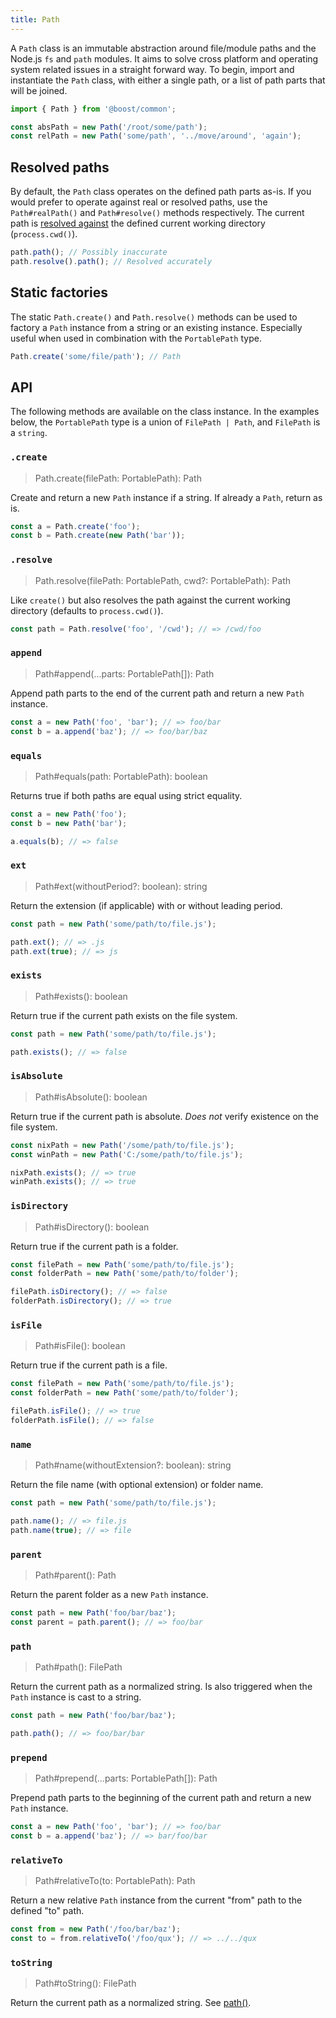 ```yaml
---
title: Path
---
```


A `Path` class is an immutable abstraction around file/module paths and the Node.js `fs` and `path`
modules. It aims to solve cross platform and operating system related issues in a straight forward
way. To begin, import and instantiate the `Path` class, with either a single path, or a list of path
parts that will be joined.

```ts
import { Path } from '@boost/common';

const absPath = new Path('/root/some/path');
const relPath = new Path('some/path', '../move/around', 'again');
```

## Resolved paths

By default, the `Path` class operates on the defined path parts as-is. If you would prefer to
operate against real or resolved paths, use the `Path#realPath()` and `Path#resolve()` methods
respectively. The current path is
[resolved against](https://nodejs.org/api/path.html#path_path_resolve_paths) the defined current
working directory (`process.cwd()`).

```ts
path.path(); // Possibly inaccurate
path.resolve().path(); // Resolved accurately
```

## Static factories

The static `Path.create()` and `Path.resolve()` methods can be used to factory a `Path` instance
from a string or an existing instance. Especially useful when used in combination with the
`PortablePath` type.

```ts
Path.create('some/file/path'); // Path
```

## API

The following methods are available on the class instance. In the examples below, the `PortablePath`
type is a union of `FilePath | Path`, and `FilePath` is a `string`.

### `.create`

> Path.create(filePath: PortablePath): Path

Create and return a new `Path` instance if a string. If already a `Path`, return as is.

```ts
const a = Path.create('foo');
const b = Path.create(new Path('bar'));
```

### `.resolve`

> Path.resolve(filePath: PortablePath, cwd?: PortablePath): Path

Like `create()` but also resolves the path against the current working directory (defaults to
`process.cwd()`).

```ts
const path = Path.resolve('foo', '/cwd'); // => /cwd/foo
```

### `append`

> Path#append(...parts: PortablePath[]): Path

Append path parts to the end of the current path and return a new `Path` instance.

```ts
const a = new Path('foo', 'bar'); // => foo/bar
const b = a.append('baz'); // => foo/bar/baz
```

### `equals`

> Path#equals(path: PortablePath): boolean

Returns true if both paths are equal using strict equality.

```ts
const a = new Path('foo');
const b = new Path('bar');

a.equals(b); // => false
```

### `ext`

> Path#ext(withoutPeriod?: boolean): string

Return the extension (if applicable) with or without leading period.

```ts
const path = new Path('some/path/to/file.js');

path.ext(); // => .js
path.ext(true); // => js
```

### `exists`

> Path#exists(): boolean

Return true if the current path exists on the file system.

```ts
const path = new Path('some/path/to/file.js');

path.exists(); // => false
```

### `isAbsolute`

> Path#isAbsolute(): boolean

Return true if the current path is absolute. _Does not_ verify existence on the file system.

```ts
const nixPath = new Path('/some/path/to/file.js');
const winPath = new Path('C:/some/path/to/file.js');

nixPath.exists(); // => true
winPath.exists(); // => true
```

### `isDirectory`

> Path#isDirectory(): boolean

Return true if the current path is a folder.

```ts
const filePath = new Path('some/path/to/file.js');
const folderPath = new Path('some/path/to/folder');

filePath.isDirectory(); // => false
folderPath.isDirectory(); // => true
```

### `isFile`

> Path#isFile(): boolean

Return true if the current path is a file.

```ts
const filePath = new Path('some/path/to/file.js');
const folderPath = new Path('some/path/to/folder');

filePath.isFile(); // => true
folderPath.isFile(); // => false
```

### `name`

> Path#name(withoutExtension?: boolean): string

Return the file name (with optional extension) or folder name.

```ts
const path = new Path('some/path/to/file.js');

path.name(); // => file.js
path.name(true); // => file
```

### `parent`

> Path#parent(): Path

Return the parent folder as a new `Path` instance.

```ts
const path = new Path('foo/bar/baz');
const parent = path.parent(); // => foo/bar
```

### `path`

> Path#path(): FilePath

Return the current path as a normalized string. Is also triggered when the `Path` instance is cast
to a string.

```ts
const path = new Path('foo/bar/baz');

path.path(); // => foo/bar/bar
```

### `prepend`

> Path#prepend(...parts: PortablePath[]): Path

Prepend path parts to the beginning of the current path and return a new `Path` instance.

```ts
const a = new Path('foo', 'bar'); // => foo/bar
const b = a.append('baz'); // => bar/foo/bar
```

### `relativeTo`

> Path#relativeTo(to: PortablePath): Path

Return a new relative `Path` instance from the current "from" path to the defined "to" path.

```ts
const from = new Path('/foo/bar/baz');
const to = from.relativeTo('/foo/qux'); // => ../../qux
```

### `toString`

> Path#toString(): FilePath

Return the current path as a normalized string. See [path()](#path).
